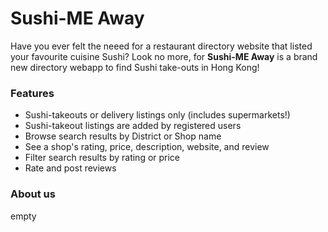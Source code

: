 # Sushi-ME Away

Have you ever felt the neeed for a restaurant directory website that listed your favourite cuisine Sushi? Look no more, for **Sushi-ME Away** is a brand new directory webapp to find Sushi take-outs in Hong Kong!

### Features

 * Sushi-takeouts or delivery listings only (includes supermarkets!)
 * Sushi-takeout listings are added by registered users
 * Browse search results by District or Shop name
 * See a shop's rating, price, description, website, and review
 * Filter search results by rating or price
 * Rate and post reviews

### About us
empty
